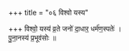 +++
title = "०६ विश्वो यस्य"

+++
विश्वो॒ यस्य॑ व्र॒ते जनो॑ दा॒धार॒ धर्म॑ण॒स्पतेः॑ ।  
पु॒ना॒नस्य॑ प्र॒भूव॑सोः ॥